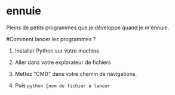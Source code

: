 # ennuie
Pleins de petits programmes que je développe quand je m'ennuie.

#Comment lancer les programmes ?

1. Installer Python sur votre machine

2. Aller dans votre explorateur de fichiers

3. Mettez "CMD" dans votre chemin de navigations.

4. Puis `python {nom du fichier à lancer`
